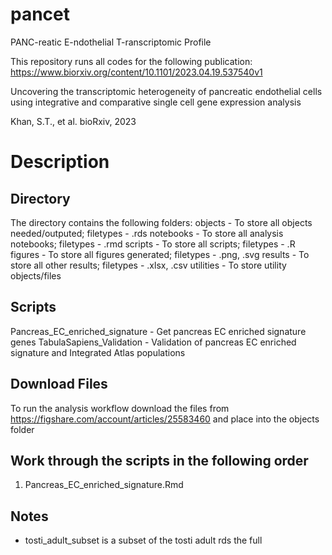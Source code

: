# pancet
PANC-reatic E-ndothelial T-ranscriptomic Profile 

This repository runs all codes for the following publication:
https://www.biorxiv.org/content/10.1101/2023.04.19.537540v1

Uncovering the transcriptomic heterogeneity of pancreatic endothelial cells using integrative and comparative single cell gene expression analysis

Khan, S.T., et al. bioRxiv, 2023

# Description

## Directory
The directory contains the following folders:
objects - To store all objects needed/outputed; filetypes - .rds
notebooks - To store all analysis notebooks; filetypes - .rmd
scripts - To store all scripts; filetypes - .R
figures - To store all figures generated; filetypes - .png, .svg
results - To store all other results; filetypes - .xlsx, .csv
utilities - To store utility objects/files

## Scripts
Pancreas_EC_enriched_signature - Get pancreas EC enriched signature genes
TabulaSapiens_Validation - Validation of pancreas EC enriched signature and Integrated Atlas populations



## Download Files
To run the analysis workflow download the files from https://figshare.com/account/articles/25583460 and place into the objects folder

## Work through the scripts in the following order
1. Pancreas_EC_enriched_signature.Rmd

## Notes
* tosti_adult_subset is a subset of the tosti adult rds the full 



